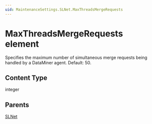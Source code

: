 ```yaml
---
uid: MaintenanceSettings.SLNet.MaxThreadsMergeRequests
---
```


# MaxThreadsMergeRequests element

Specifies the maximum number of simultaneous merge requests being handled by a DataMiner agent. Default: 50.

## Content Type

integer

## Parents

[SLNet](xref:MaintenanceSettings.SLNet)
